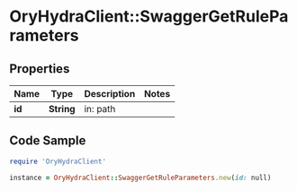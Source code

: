 # OryHydraClient::SwaggerGetRuleParameters

## Properties

Name | Type | Description | Notes
------------ | ------------- | ------------- | -------------
**id** | **String** | in: path | 

## Code Sample

```ruby
require 'OryHydraClient'

instance = OryHydraClient::SwaggerGetRuleParameters.new(id: null)
```


